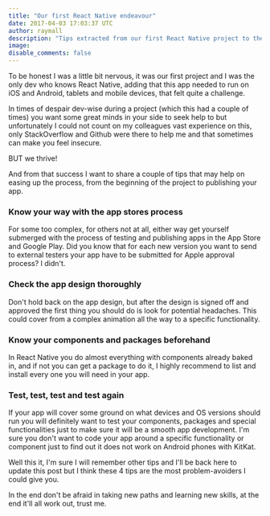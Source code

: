 ```yaml
---
title: "Our first React Native endeavour"
date: 2017-04-03 17:03:37 UTC
author: raymall
description: "Tips extracted from our first React Native project to the world."
image:
disable_comments: false
---
```


To be honest I was a little bit nervous, it was our first project and I was the only dev who knows React Native, adding that this app needed to run on iOS and Android, tablets and mobile devices, that felt quite a challenge.  

In times of despair dev-wise during a project (which this had a couple of times) you want some great minds in your side to seek help to but unfortunately I could not count on my colleagues vast experience on this, only StackOverflow and Github were there to help me and that sometimes can make you feel insecure.

BUT we thrive!

And from that success I want to share a couple of tips that may help on easing up the process, from the beginning of the project to publishing your app.

### Know your way with the app stores process
For some too complex, for others not at all, either way get yourself submerged with the process of testing and publishing apps in the App Store and Google Play. Did you know that for each new version you want to send to external testers your app have to be submitted for Apple approval process? I didn't.

### Check the app design thoroughly
Don't hold back on the app design, but after the design is signed off and approved the first thing you should do is look for potential headaches. This could cover from a complex animation all the way to a specific functionality.

### Know your components and packages beforehand
In React Native you do almost everything with components already baked in, and if not you can get a package to do it, I highly recommend to list and install every one you will need in your app.

### Test, test, test and test again
If your app will cover some ground on what devices and OS versions should run you will definitely want to test your components, packages and special functionalities just to make sure it will be a smooth app development. I'm sure you don't want to code your app around a specific functionality or component just to find out it does not work on Android phones with KitKat.

Well this it, I'm sure I will remember other tips and I'll be back here to update this post but I think these 4 tips are the most problem-avoiders I could give you.

In the end don't be afraid in taking new paths and learning new skills, at the end it'll all work out, trust me.
